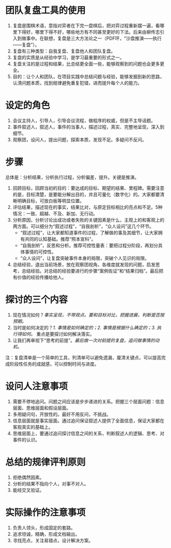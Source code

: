 # 团队复盘工具的使用

1. 复盘是围棋术语，意指对弈者在下完一盘棋后，把对弈过程重新摆一遍，看哪里下得好，哪里下得不好，哪些地方有不同甚至更好的下法。后来由柳传志引入到做事中。在联想，复盘是三大方法论之一（PDF环，“沙盘推演——执行——复盘”）。
2. 复盘有三种类型：自我复盘、复盘他人和团队复盘。
3. 复盘的实质是从经验中学习，是学习最重要的形式之一。
4. 复盘关注的是过程和结果，比总结更全面一些，能够观察到的问题也会更多更全。
5. 目的：让个人和团队，在项目实践中总结问题与经验，能够发掘到新的思路，认清问题本质，找到规律避免重复犯错，进而提升每个人的能力。

# 设定的角色

1. 会议主持人，引导人，引导会议流程，做程序的权威，但是不主导话题。
2. 事件叙述人，叙述人，事件的当事人，描述过程，真实、完整地呈现，深入到细节。
3. 观察团，设问人，提出问题，探索本质，发现不足。多疑问不反问。

# 步骤
总体是：分析结果，分析执行过程，分析偏差，提升。关键是推演。
1. 回顾目标，回顾当初的目的：要达成的目标、期望的结果、里程碑。需要注意的是，目标清楚，是要能分解出目的，并且可量化（数字化）的。大家都要清晰明确目标，可放白板等明显位置。
2. 评估结果，描述现在的事实，结果比对，与原定目标相比的亮点和不足。5种情况：一致、超越、不及、新加、无行动。
3. 分析原因，分析讨论出成功或者失败的关键因素是什么，主观上的和客观上的两方面。可以细分为“叙述过程”，“自我剖析”，“众人设问”这几个环节。
   - “叙述过程”，让大家都知道事件的过程，了解做的事及其细节，让大家拥有共同的认知基础。推荐“照本宣科”。
   - “自我剖析”，反思和分析。推荐可控性量表：要把过程分阶段，再划分具体事情的可控性。
   - “众人设问”，让复盘突破事件本身的局限，突破个人见识的局限。
4. 总结经验，退出当前场景，放在观察团视角，各维度就发现的问题，启发思考，总结经验。对总结的经验要进行的步骤“案例佐证”和“结果归档”。最后把有价值的经验传播给他人。

# 探讨的三个内容
1. 现在情况如何？*事实呈现，不带观点。要和目标对比，把握进展，判断是否按预期。*
2. 当时是如何决定的？*1. 事情是如何确定的；2. 事情是根据什么确定的；3. 执行得如何。* 重点是要探讨如何解决落实。
3. 让我们再审视下“思考的前提”。*最后做一次对前提的复盘，追问做事情的动机。*

注：复盘清单是一个简单的工具，列清单可以避免遗漏，厘清关键点，可以提高完成阶段性任务的成就感，可以控制时间与进度。

# 设问人注意事项
1. 需要不停地追问。问题之间应该是步步递进的关系。把握三个层面问题：信息层面、思维层面和假设层面。
2. 多用疑问句，开放性的。最好不用反问，不挑战。
3. 信息层面就是事实层面。通过追问保证叙述人提供了全面信息，保证大家都在客观真实的基础上。
4. 思维层面上，要通过追问探讨信息之间的关系，判断叙述人的逻辑、思考、对事件的认识。

# 总结的规律评判原则
1. 拒绝偶然因素。
2. 分析的结果不指向个人，对事不对人。
3. 能经交叉验证。

# 实际操作的注意事项
1. 负责人领头，形成固定的套路。
2. 追求坦诚，精确，形成文档输出。
3. 寻找亮点，关注易错点，设计解决方案。